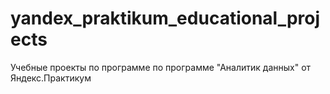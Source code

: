 # yandex_praktikum_educational_projects
Учебные проекты по программе по программе "Аналитик данных" от Яндекс.Практикум
